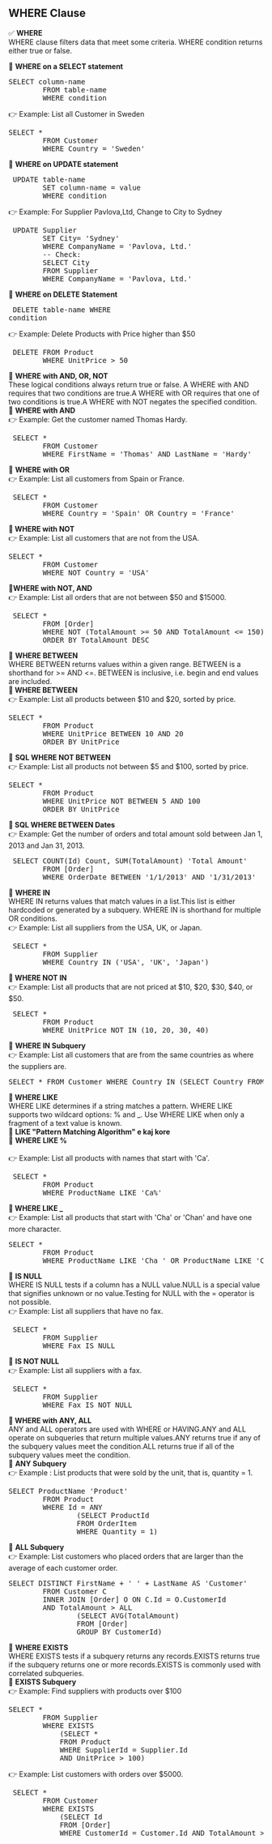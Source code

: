 ## WHERE Clause 

✅ <b>WHERE</b> <br> WHERE clause filters data that meet some criteria. WHERE condition returns either true or false. <br> 

🔷 <b>WHERE on a SELECT statement</b> 
<pre>SELECT column-name 
		FROM table-name 
		WHERE condition   </pre>		
👉 Example: List all Customer in Sweden
<pre>SELECT * 
		FROM Customer
		WHERE Country = 'Sweden'   </pre>		 
🔷 <b>WHERE on UPDATE statement</b> 
<pre> UPDATE table-name 
		SET column-name = value 
		WHERE condition  </pre>	
👉 Example: For Supplier Pavlova,Ltd, Change to City to Sydney
<pre> UPDATE Supplier
		SET City= 'Sydney'
		WHERE CompanyName = 'Pavlova, Ltd.'   
		-- Check: 
		SELECT City 
		FROM Supplier 
		WHERE CompanyName = 'Pavlova, Ltd.'   </pre>		 
🔷 <b>WHERE on DELETE Statement  </b> 
	<pre>	DELETE table-name 
		WHERE condition   </pre> 
👉 Example: Delete Products with Price higher than $50 
<pre> DELETE FROM Product
		WHERE UnitPrice > 50   </pre>	 
🔷 <b>WHERE with AND, OR, NOT </b> <br> These logical conditions always return true or false. A WHERE with AND requires that two conditions are true.A WHERE with OR requires that one of two conditions is true.A WHERE with NOT negates the specified condition. <br> 
🔷 <b>WHERE with AND </b>  <br>
👉 Example: Get the customer named Thomas Hardy. 
<pre> SELECT * 
		FROM Customer
		WHERE FirstName = 'Thomas' AND LastName = 'Hardy'  </pre>	 
🔷 <b>WHERE with OR </b>  <br>
👉 Example: List all customers from Spain or France. 
<pre> SELECT *
		FROM Customer
		WHERE Country = 'Spain' OR Country = 'France'  </pre>	
🔷<b> WHERE with NOT</b> <br>
👉 Example: List all customers that are not from the USA. 
<pre>SELECT *
		FROM Customer
		WHERE NOT Country = 'USA'   </pre>		 
🔷<b>WHERE with NOT, AND </b> <br>
👉 Example: List all orders that are not between $50 and $15000.
<pre> SELECT * 
		FROM [Order] 
		WHERE NOT (TotalAmount >= 50 AND TotalAmount <= 150)
		ORDER BY TotalAmount DESC  </pre>		 
🔷 <b> WHERE BETWEEN </b> <br> WHERE BETWEEN returns values within a given range. BETWEEN is a shorthand for >= AND <=. BETWEEN is inclusive, i.e. begin and end values are included.   <br> 
🔷<b> WHERE BETWEEN </b>   <br> 
👉 Example: List all products between $10 and $20, sorted by price. 
<pre>SELECT * 
		FROM Product
		WHERE UnitPrice BETWEEN 10 AND 20 
		ORDER BY UnitPrice   </pre>		 
🔷 <b>SQL WHERE NOT BETWEEN </b>  <br>
👉 Example: List all products not between $5 and $100, sorted by price. 
<pre>SELECT * 
		FROM Product
		WHERE UnitPrice NOT BETWEEN 5 AND 100
		ORDER BY UnitPrice  </pre>		 
🔷<b> SQL WHERE BETWEEN Dates </b> <br> 
👉 Example: Get the number of orders and total amount sold between Jan 1, 2013 and Jan 31, 2013. 
<pre> SELECT COUNT(Id) Count, SUM(TotalAmount) 'Total Amount' 
		FROM [Order]
		WHERE OrderDate BETWEEN '1/1/2013' AND '1/31/2013' </pre>		 
🔷 <b> WHERE IN </b> <br>  WHERE IN returns values that match values in a list.This list is either hardcoded or generated by a subquery. WHERE IN is shorthand for multiple OR conditions. <br> 
👉	Example: List all suppliers from the USA, UK, or Japan. 
<pre> SELECT * 
		FROM Supplier 
		WHERE Country IN ('USA', 'UK', 'Japan')  </pre>		 
🔷<b> WHERE NOT IN </b>  <br>
👉 Example: List all products that are not priced at $10, $20, $30, $40, or $50. 
<pre> SELECT * 
		FROM Product 
		WHERE UnitPrice NOT IN (10, 20, 30, 40)  </pre>		 
🔷 <b> WHERE IN Subquery  </b> <br>
👉 Example: List all customers that are from the same countries as where the suppliers are. 
	<pre>	SELECT * 
		FROM Customer
		WHERE Country IN (SELECT Country 
							FROM Supplier)   </pre> 
🔷<b> WHERE LIKE </b> <br> WHERE LIKE determines if a string matches a pattern. WHERE LIKE supports two wildcard options: % and _. Use WHERE LIKE when only a fragment of a text value is known. <br> 
🔷 <b>LIKE "Pattern Matching Algorithm" e kaj kore  </b> <br>
🔷 <b>WHERE LIKE % </b> <br>  
👉 Example: List all products with names that start with 'Ca'. 
<pre> SELECT * 
		FROM Product
		WHERE ProductName LIKE 'Ca%'  </pre>	 
🔷<b> WHERE LIKE _  </b>  <br> 
👉 Example: List all products that start with 'Cha' or 'Chan' and have one more character. 
<pre>SELECT *
		FROM Product
		WHERE ProductName LIKE 'Cha_' OR ProductName LIKE 'Chan_'    </pre>		
🔷 <b> IS NULL </b> <br> WHERE IS NULL tests if a column has a NULL value.NULL is a special value that signifies unknown or no value.Testing for NULL with the = operator is not possible. <br> 
👉 Example: List all suppliers that have no fax.  
<pre> SELECT * 
		FROM Supplier
		WHERE Fax IS NULL  </pre>		 
🔷 <b>IS NOT NULL </b>   <br> 
👉 Example: List all suppliers with a fax. 
<pre> SELECT * 
		FROM Supplier
		WHERE Fax IS NOT NULL   </pre>		
🔷<b> WHERE with ANY, ALL </b> <br> ANY and ALL operators are used with WHERE or HAVING.ANY and ALL operate on subqueries that return multiple values.ANY returns true if any of the subquery values meet the condition.ALL returns true if all of the subquery values meet the condition. <br> 
🔷 <b>ANY Subquery </b> <br> 
👉 Example : List products that were sold by the unit, that is, quantity = 1. 
<pre>SELECT ProductName 'Product'
		FROM Product
		WHERE Id = ANY
				(SELECT ProductId 
				FROM OrderItem 
				WHERE Quantity = 1)    </pre>		 
🔷 <b>ALL Subquery </b>  <br> 
👉 Example: List customers who placed orders that are larger than the average of each customer order. 
<pre>SELECT DISTINCT FirstName + ' ' + LastName AS 'Customer' 
		FROM Customer C
		INNER JOIN [Order] O ON C.Id = O.CustomerId
		AND TotalAmount > ALL 
				(SELECT AVG(TotalAmount)
				FROM [Order]
				GROUP BY CustomerId)    </pre>		
🔷 <b>WHERE EXISTS </b> <br>  WHERE EXISTS tests if a subquery returns any records.EXISTS returns true if the subquery returns one or more records.EXISTS is commonly used with correlated subqueries. <br> 
🔷 <b>EXISTS Subquery </b> <br> 
👉 Example: Find suppliers with products over $100 
<pre>SELECT *
		FROM Supplier
		WHERE EXISTS 
			(SELECT *
			FROM Product 
			WHERE SupplierId = Supplier.Id
			AND UnitPrice > 100)    </pre>		 
👉 Example: List customers with orders over $5000. 
<pre> SELECT *
		FROM Customer
		WHERE EXISTS
			(SELECT Id
			FROM [Order]
			WHERE CustomerId = Customer.Id AND TotalAmount > 5000)	  </pre>		 

